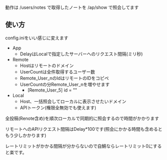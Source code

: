 動作は
/users/notes
で取得したノートを
/ap/show
で照会してます

## 使い方
config.iniをいい感じに変えます
- App
  - DelayはLocalで指定したサーバーへのリクエスト間隔(ミリ秒)
- Remote
  - Hostはリモートのドメイン
  - UserCountは全件取得するユーザー数
  - Remote_User_nのIdはリモートのIDをコピペ
  - UserCountの分Remote_User_nを増やせます
    - [Remote_User_5] id = ""
- Local
    - Host、一括照会してローカルに表示させたいドメイン
    - APIトークン(権限全無効でも使えます)

全投稿(Renote含め)を順次ローカルで同期的に照会するので時間がかかります  
  
リモートへのAPIリクエスト間隔はDelay*100です(照会にかかる時間も含めるともう少しかかります)  
  
レートリミットがかかる間隔が分からないので自鯖ならレートリミット0にすると楽です。
